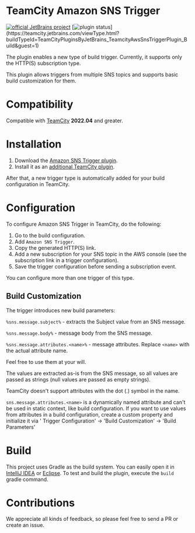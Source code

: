 # TeamCity Amazon SNS Trigger

[![official JetBrains project](http://jb.gg/badges/official.svg)](https://confluence.jetbrains.com/display/ALL/JetBrains+on+GitHub)
[![plugin status](
https://teamcity.jetbrains.com/app/rest/builds/buildType:(id:TeamCityPluginsByJetBrains_TeamcityAwsSnsTriggerPlugin_Build)/statusIcon.svg)](https://teamcity.jetbrains.com/viewType.html?buildTypeId=TeamCityPluginsByJetBrains_TeamcityAwsSnsTriggerPlugin_Build&guest=1)

The plugin enables a new type of build trigger. Currently, it supports only the HTTP(S) subscription type.

This plugin allows triggers from multiple SNS topics and supports basic build customization for them.

# Compatibility

Compatible with [TeamCity](https://www.jetbrains.com/teamcity/download/) **2022.04** and greater.

# Installation

1. Download the [Amazon SNS Trigger plugin](https://plugins.jetbrains.com/plugin/19879-amazon-sns-trigger/).
2. Install it as
   an [additional TeamCity plugin](https://confluence.jetbrains.com/display/TCDL/Installing+Additional+Plugins).

After that, a new trigger type is automatically added for your build configuration in TeamCity.

# Configuration

To configure Amazon SNS Trigger in TeamCity, do the following:

1. Go to the build configuration.
2. Add `Amazon SNS Trigger`.
3. Copy the generated HTTP(S) link.
4. Add a new subscription for your SNS topic in the AWS console (see the subscription link in a trigger configuration).
5. Save the trigger configuration before sending a subscription event.

You can configure more than one trigger of this type.

## Build Customization

The trigger introduces new build parameters:

`%sns.message.subject%` - extracts the Subject value from an SNS message.

`%sns.message.body%` - message body from the SNS message.

`%sns.message.attributes.<name>%` - message attributes. Replace `<name>` with the actual attribute name.

Feel free to use them at your will.

The values are extracted as-is from the SNS message, so all values are passed as strings (null values are passed as empty strings).

TeamCity doesn't support attributes with the dot (.) symbol in the name.

`sns.message.attributes.<name>` is a dynamically named attribute and can't be used in static context, like build
configuration.
If you want to use values from attributes in a build configuration, create a custom property and initialize it via '
Trigger Configuration' -> 'Build Customization' -> 'Build Parameters'

# Build

This project uses Gradle as the build system. You can easily open it
in [IntelliJ IDEA](https://www.jetbrains.com/idea/help/importing-project-from-gradle-model.html)
or [Eclipse](http://gradle.org/eclipse/).
To test and build the plugin, execute the `build` gradle command.

# Contributions

We appreciate all kinds of feedback, so please feel free to send a PR or create an issue.

